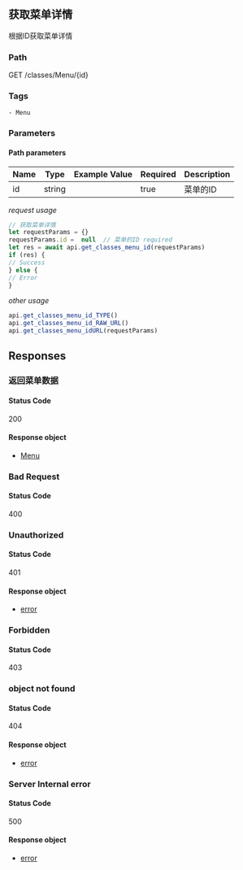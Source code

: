 ## 获取菜单详情

根据ID获取菜单详情
### Path
GET /classes/Menu/{id}

### Tags
    - Menu
### Parameters


#### Path parameters

| Name | Type | Example Value | Required | Description |
| ---- | ---- | ------------- | -------- | ----------- |
| id | string |  |  true  | 菜单的ID |
*request usage*
```javascript
// 获取菜单详情
let requestParams = {}
requestParams.id =  null  // 菜单的ID required
let res = await api.get_classes_menu_id(requestParams)
if (res) {
// Success
} else {
// Error
}
```
*other usage*
```javascript
api.get_classes_menu_id_TYPE()
api.get_classes_menu_id_RAW_URL()
api.get_classes_menu_idURL(requestParams)
```

## Responses
### 返回菜单数据

#### Status Code
200


#### Response object
* [Menu](../models/Menu.md)

### Bad Request

#### Status Code
400



### Unauthorized

#### Status Code
401


#### Response object
* [error](../models/error.md)

### Forbidden

#### Status Code
403



### object not found

#### Status Code
404


#### Response object
* [error](../models/error.md)

### Server Internal error

#### Status Code
500


#### Response object
* [error](../models/error.md)

